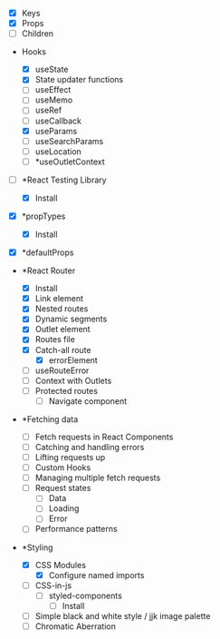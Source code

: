 - [x] Keys
- [x] Props
- [ ] Children

- Hooks

  - [x] useState
  - [x] State updater functions
  - [ ] useEffect
  - [ ] useMemo
  - [ ] useRef
  - [ ] useCallback
  - [x] useParams
  - [ ] useSearchParams
  - [ ] useLocation
  - [ ] \*useOutletContext

- [ ] \*React Testing Library

  - [x] Install

- [x] \*propTypes
  - [x] Install
- [x] \*defaultProps

- \*React Router

  - [x] Install
  - [x] Link element
  - [x] Nested routes
  - [x] Dynamic segments
  - [x] Outlet element
  - [x] Routes file
  - [x] Catch-all route
    - [x] errorElement
  - [ ] useRouteError
  - [ ] Context with Outlets
  - [ ] Protected routes
    - [ ] Navigate component

- \*Fetching data

  - [ ] Fetch requests in React Components
  - [ ] Catching and handling errors
  - [ ] Lifting requests up
  - [ ] Custom Hooks
  - [ ] Managing multiple fetch requests
  - [ ] Request states
    - [ ] Data
    - [ ] Loading
    - [ ] Error
  - [ ] Performance patterns

- \*Styling

  - [x] CSS Modules
    - [x] Configure named imports
  - [ ] CSS-in-js
    - [ ] styled-components
      - [ ] Install
  - [ ] Simple black and white style / jjk image palette
  - [ ] Chromatic Aberration
